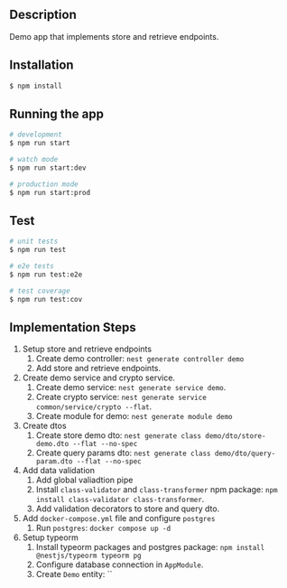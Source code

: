 ## Description

Demo app that implements store and retrieve endpoints.

## Installation

```bash
$ npm install
```

## Running the app

```bash
# development
$ npm run start

# watch mode
$ npm run start:dev

# production mode
$ npm run start:prod
```

## Test

```bash
# unit tests
$ npm run test

# e2e tests
$ npm run test:e2e

# test coverage
$ npm run test:cov
```

## Implementation Steps

1. Setup store and retrieve endpoints
   1. Create demo controller: `nest generate controller demo`
   2. Add store and retrieve endpoints.
2. Create demo service and crypto service.
   1. Create demo service: `nest generate service demo`.
   2. Create crypto service: `nest generate service common/service/crypto --flat`.
   3. Create module for demo: `nest generate module demo`
3. Create dtos
   1. Create store demo dto: `nest generate class demo/dto/store-demo.dto --flat --no-spec`
   2. Create query params dto: `nest generate class demo/dto/query-param.dto --flat --no-spec`
4. Add data validation
   1. Add global valiadtion pipe
   2. Install `class-validator` and `class-transformer` npm package: `npm install class-validator class-transformer`.
   3. Add validation decorators to store and query dto.
5. Add `docker-compose.yml` file and configure `postgres`
   1. Run `postgres`: `docker compose up -d`
6. Setup typeorm
   1. Install typeorm packages and postgres package: `npm install @nestjs/typeorm typeorm pg`
   2. Configure database connection in `AppModule`.
   3. Create `Demo` entity: ``
